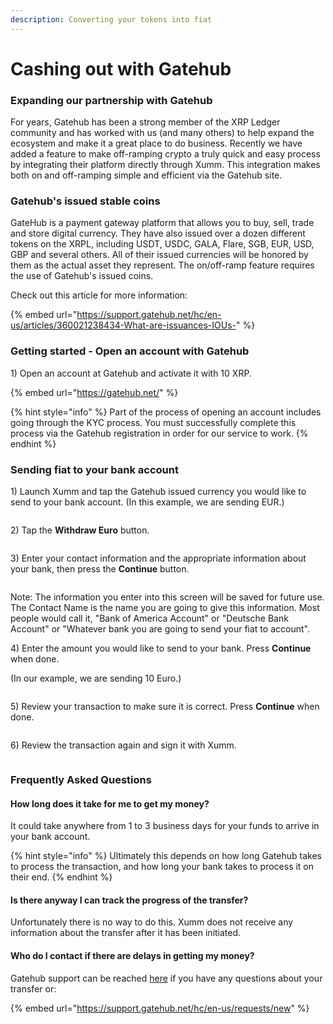 ```yaml
---
description: Converting your tokens into fiat
---
```


# Cashing out with Gatehub

### Expanding our partnership with Gatehub

For years, Gatehub has been a strong member of the XRP Ledger community and has worked with us (and many others) to help expand the ecosystem and make it a great place to do business. Recently we have added a feature to make off-ramping crypto a truly quick and easy process by integrating their platform directly through Xumm. This integration makes both on and off-ramping simple and efficient via the Gatehub site.

### Gatehub's issued stable coins

GateHub is a payment gateway platform that allows you to buy, sell, trade and store digital currency. They have also issued over a dozen different tokens on the XRPL, including USDT, USDC, GALA, Flare, SGB, EUR, USD, GBP and several others. All of their issued currencies will be honored by them as the actual asset they represent.  The on/off-ramp feature requires the use of Gatehub's issued coins.

Check out this article for more information:

{% embed url="https://support.gatehub.net/hc/en-us/articles/360021238434-What-are-issuances-IOUs-" %}

### Getting started - Open an account with Gatehub

1\) Open an account at Gatehub and activate it with 10 XRP.  &#x20;

{% embed url="https://gatehub.net/" %}

{% hint style="info" %}
Part of the process of opening an account includes going through the KYC process. You must successfully complete this process via the Gatehub registration in order for our service to work.
{% endhint %}

### Sending fiat to your bank account

1\) Launch Xumm and tap the Gatehub issued currency you would like to send to your bank account. (In this example, we are sending EUR.)

<figure><img src="../.gitbook/assets/image (1) (1) (1) (1).png" alt=""><figcaption></figcaption></figure>

2\) Tap the **Withdraw Euro** button.

<figure><img src="../.gitbook/assets/image (1) (1) (1) (1) (1).png" alt=""><figcaption></figcaption></figure>

3\) Enter your contact information and the appropriate information about your bank, then press the **Continue** button.

<figure><img src="../.gitbook/assets/image (31).png" alt=""><figcaption></figcaption></figure>

Note: The information you enter into this screen will be saved for future use. The Contact Name is the name you are going to give this information. Most people would call it, "Bank of America Account" or "Deutsche Bank Account" or "Whatever bank you are going to send your fiat to account".

4\) Enter the amount you would like to send to your bank.  Press **Continue** when done.

(In our example, we are sending 10 Euro.)

<figure><img src="../.gitbook/assets/image (1) (1) (1).png" alt=""><figcaption></figcaption></figure>

5\) Review your transaction to make sure it is correct. Press **Continue** when done.

<figure><img src="../.gitbook/assets/image (32).png" alt=""><figcaption></figcaption></figure>

6\) Review the transaction again and sign it with Xumm.

<figure><img src="../.gitbook/assets/image (1) (1).png" alt=""><figcaption></figcaption></figure>

### Frequently Asked Questions

#### How long does it take for me to get my money?

It could take anywhere from 1 to 3 business days for your funds to arrive in your bank account.&#x20;

{% hint style="info" %}
Ultimately this depends on how long Gatehub takes to process the transaction, and how long your bank takes to process it on their end. &#x20;
{% endhint %}

#### Is there anyway I can track the progress of the transfer?

Unfortunately there is no way to do this. Xumm does not receive any information about the transfer after it has been initiated.

#### Who do I contact if there are delays in getting my money?

Gatehub support can be reached [here](https://support.gatehub.net/hc/en-us/requests/new) if you have any questions about your transfer or:

{% embed url="https://support.gatehub.net/hc/en-us/requests/new" %}




